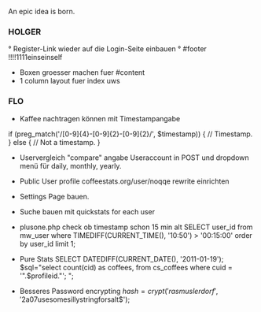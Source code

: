 An epic idea is born.



### HOLGER ###################################

° Register-Link wieder auf die Login-Seite einbauen
° #footer !!!!1111einseinself
* Boxen groesser machen fuer #content
* 1 column layout fuer index uws

### FLO ######################################

* Kaffee nachtragen können mit Timestampangabe

if (preg_match('/[0-9]{4}-[0-9]{2}-[0-9]{2}/', $timestamp)) 
{
      // Timestamp.
} 
else 
{
      // Not a timestamp.
}

* Uservergleich "compare" angabe Useraccount in POST und dropdown menü 
für daily, monthly, yearly. 

* Public User profile coffeestats.org/user/noqqe rewrite einrichten


* Settings Page bauen. 

* Suche bauen mit quickstats for each user

* plusone.php check ob timestamp schon 15 min alt
 SELECT user_id from mw_user where TIMEDIFF(CURRENT_TIME(), '10:50') >
 '00:15:00' order by user_id limit 1;
* Pure Stats 
SELECT DATEDIFF(CURRENT_DATE(), '2011-01-19');
$sql="select count(cid) as coffees, from cs_coffees where cuid = '".$profileid."'; ";

* Besseres Password encrypting
$hash = crypt('rasmuslerdorf', '$2a$07$usesomesillystringforsalt$');

